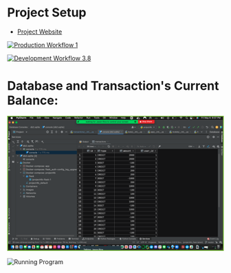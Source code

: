 # Project Setup

* [Project Website](https://project4prod.herokuapp.com/)

[![Production Workflow 1](https://github.com/HamidRazavi7/project4/actions/workflows/prod.yml/badge.svg)](https://github.com/HamidRazavi7/project4/actions/workflows/prod.yml)



[![Development Workflow 3.8](https://github.com/HamidRazavi7/project4/actions/workflows/dev.yml/badge.svg)](https://github.com/HamidRazavi7/project4/actions/workflows/dev.yml)


# Database and Transaction's Current Balance:

![Running Program](screenshots/database.png)

![Running Program](screenshots/total_current_balance.png)